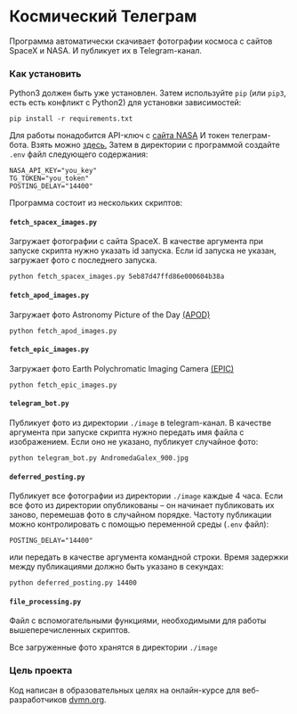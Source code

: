 # Космический Телеграм

Программа автоматически скачивает фотографии космоса
с сайтов SpaceX и NASA. И публикует их в Telegram-канал.

### Как установить

Python3 должен быть уже установлен. 
Затем используйте `pip` (или `pip3`, есть есть конфликт с Python2) для установки зависимостей:
```
pip install -r requirements.txt
```
Для работы понадобится API-ключ с [сайта NASA](https://api.nasa.gov/)
И токен телеграм-бота. Взять можно [здесь.](https://telegram.me/BotFather)
Затем в директории с программой создайте `.env` файл следующего
содержания:
```
NASA_API_KEY="you_key"
TG_TOKEN="you_token"
POSTING_DELAY="14400"
```
Программа состоит из нескольких скриптов:

#### `fetch_spacex_images.py`

Загружает фотографии с сайта SpaceX.
В качестве аргумента при запуске скрипта нужно указать id запуска.
Если id запуска не указан, загружает фото с последнего запуска.
```
python fetch_spacex_images.py 5eb87d47ffd86e000604b38a
```

#### `fetch_apod_images.py`

Загружает фото Astronomy Picture of the Day [(APOD)](https://api.nasa.gov/#apod)
```
python fetch_apod_images.py
```
#### `fetch_epic_images.py`

Загружает фото Earth Polychromatic Imaging Camera [(EPIC)](https://api.nasa.gov/#epic)

```
python fetch_epic_images.py
```

#### `telegram_bot.py`

Публикует фото из директории `./image` в telegram-канал.
В качестве аргумента при запуске скрипта нужно передать имя файла
с изображением. Если оно не указано, публикует случайное фото:
```
python telegram_bot.py AndromedaGalex_900.jpg
```

#### `deferred_posting.py`

Публикует все фотографии из директории `./image` каждые 4 часа.
Если все фото из директории опубликованы – он начинает публиковать их заново, перемешав фото в случайном порядке.
Частоту публикации можно контролировать с помощью переменной среды (`.env` файл):
```
POSTING_DELAY="14400"
```
или передать в качестве аргумента командной строки. Время задержки между публикациями должно быть указано в секундах:
```
python deferred_posting.py 14400
```
#### `file_processing.py`

Файл с вспомогательными функциями, необходимыми для работы вышеперечисленных скриптов.

Все загруженные фото хранятся в директории `./image`
### Цель проекта

Код написан в образовательных целях на онлайн-курсе для веб-разработчиков [dvmn.org](https://dvmn.org/).
